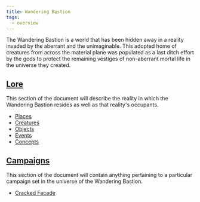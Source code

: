 ```yaml
---
title: Wandering Bastion
tags:
  - overview
---
```


The Wandering Bastion is a world that has been hidden away in a reality invaded by the aberrant and the unimaginable. This adopted home of creatures from across the material plane was populated as a last ditch effort by the gods to protect the remaining vestiges of non-aberrant mortal life in the universe they created.

## [Lore](./lore/index.md)

This section of the document will describe the reality in which the Wandering Bastion resides as well as that reality's occupants.

- [Places](./lore/place/index.md)
- [Creatures](./lore/creature/index.md)
- [Objects](./lore/object/index.md)
- [Events](./lore/event/index.md)
- [Concepts](lore/concept/index.md)

## [Campaigns](./campaign/index.md)

This section of the document will contain anything pertaining to a particular campaign set in the universe of the Wandering Bastion.

- [Cracked Facade](./campaign/cracked-facade/index.md)
